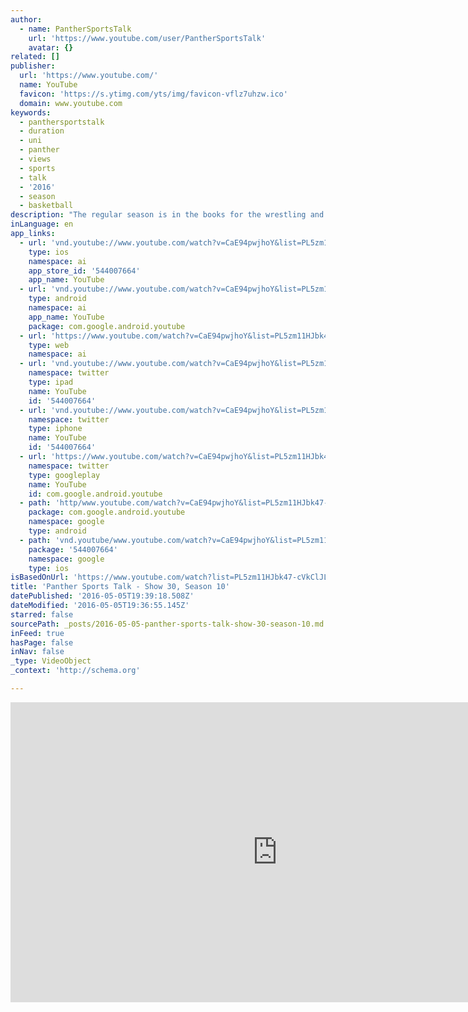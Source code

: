 ```yaml
---
author:
  - name: PantherSportsTalk
    url: 'https://www.youtube.com/user/PantherSportsTalk'
    avatar: {}
related: []
publisher:
  url: 'https://www.youtube.com/'
  name: YouTube
  favicon: 'https://s.ytimg.com/yts/img/favicon-vflz7uhzw.ico'
  domain: www.youtube.com
keywords:
  - panthersportstalk
  - duration
  - uni
  - panther
  - views
  - sports
  - talk
  - '2016'
  - season
  - basketball
description: "The regular season is in the books for the wrestling and basketball teams....on this edition of Panther Sports Talk we break down the All-Conference awards handed out in St. Louis, we sit down with the head coach of the league leading women's basketball team, feature a true freshman doing big things for the wrestling program and a student athlete who gives back to her community."
inLanguage: en
app_links:
  - url: 'vnd.youtube://www.youtube.com/watch?v=CaE94pwjhoY&list=PL5zm11HJbk47-cVkClJL2XFSjmlxwWGgj&feature=applinks'
    type: ios
    namespace: ai
    app_store_id: '544007664'
    app_name: YouTube
  - url: 'vnd.youtube://www.youtube.com/watch?v=CaE94pwjhoY&list=PL5zm11HJbk47-cVkClJL2XFSjmlxwWGgj&feature=applinks'
    type: android
    namespace: ai
    app_name: YouTube
    package: com.google.android.youtube
  - url: 'https://www.youtube.com/watch?v=CaE94pwjhoY&list=PL5zm11HJbk47-cVkClJL2XFSjmlxwWGgj&feature=applinks'
    type: web
    namespace: ai
  - url: 'vnd.youtube://www.youtube.com/watch?v=CaE94pwjhoY&list=PL5zm11HJbk47-cVkClJL2XFSjmlxwWGgj&feature=applinks'
    namespace: twitter
    type: ipad
    name: YouTube
    id: '544007664'
  - url: 'vnd.youtube://www.youtube.com/watch?v=CaE94pwjhoY&list=PL5zm11HJbk47-cVkClJL2XFSjmlxwWGgj&feature=applinks'
    namespace: twitter
    type: iphone
    name: YouTube
    id: '544007664'
  - url: 'https://www.youtube.com/watch?v=CaE94pwjhoY&list=PL5zm11HJbk47-cVkClJL2XFSjmlxwWGgj'
    namespace: twitter
    type: googleplay
    name: YouTube
    id: com.google.android.youtube
  - path: 'http/www.youtube.com/watch?v=CaE94pwjhoY&list=PL5zm11HJbk47-cVkClJL2XFSjmlxwWGgj'
    package: com.google.android.youtube
    namespace: google
    type: android
  - path: 'vnd.youtube/www.youtube.com/watch?v=CaE94pwjhoY&list=PL5zm11HJbk47-cVkClJL2XFSjmlxwWGgj'
    package: '544007664'
    namespace: google
    type: ios
isBasedOnUrl: 'https://www.youtube.com/watch?list=PL5zm11HJbk47-cVkClJL2XFSjmlxwWGgj&v=CaE94pwjhoY&feature=player_embedded'
title: 'Panther Sports Talk - Show 30, Season 10'
datePublished: '2016-05-05T19:39:18.508Z'
dateModified: '2016-05-05T19:36:55.145Z'
starred: false
sourcePath: _posts/2016-05-05-panther-sports-talk-show-30-season-10.md
inFeed: true
hasPage: false
inNav: false
_type: VideoObject
_context: 'http://schema.org'

---
```

<iframe src="https://cdn.embedly.com/widgets/media.html?src=https%3A%2F%2Fwww.youtube.com%2Fembed%2Fvideoseries%3Flist%3DPL5zm11HJbk47-cVkClJL2XFSjmlxwWGgj&amp;url=https%3A%2F%2Fwww.youtube.com%2Fwatch%3Flist%3DPL5zm11HJbk47-cVkClJL2XFSjmlxwWGgj%26v%3DCaE94pwjhoY%26feature%3Dplayer_embedded&amp;image=https%3A%2F%2Fi.ytimg.com%2Fvi%2FCaE94pwjhoY%2Fhqdefault.jpg&amp;key=b7d04c9b404c499eba89ee7072e1c4f7&amp;type=text%2Fhtml&amp;schema=youtube" width="854" height="480" scrolling="no" frameborder="0" allowfullscreen="" style=""></iframe>